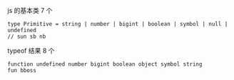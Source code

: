 js 的基本类 7 个

```TS
type Primitive = string | number | bigint | boolean | symbol | null | undefined
// sun sb nb

```

typeof 结果 8 个

```TS
function undefined number bigint boolean object symbol string
fun bboss
```
